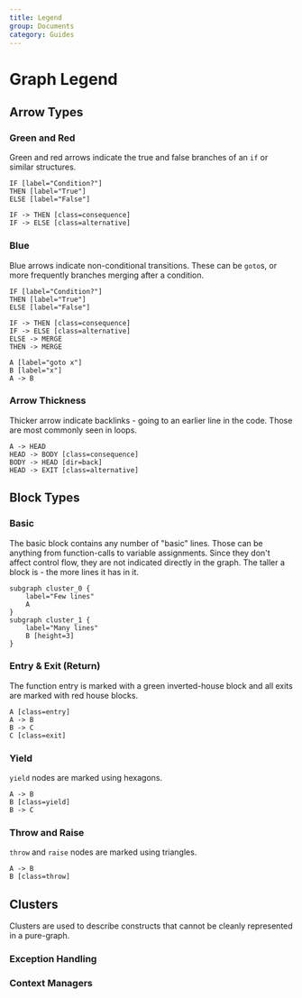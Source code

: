 ```yaml
---
title: Legend
group: Documents
category: Guides
---
```


# Graph Legend

## Arrow Types

### Green and Red

Green and red arrows indicate the true and false branches of an `if` or similar structures.

```dot-cfg
IF [label="Condition?"]
THEN [label="True"]
ELSE [label="False"]

IF -> THEN [class=consequence]
IF -> ELSE [class=alternative]
```

### Blue

Blue arrows indicate non-conditional transitions.
These can be `goto`s, or more frequently branches merging after a condition.

```dot-cfg
IF [label="Condition?"]
THEN [label="True"]
ELSE [label="False"]

IF -> THEN [class=consequence]
IF -> ELSE [class=alternative]
ELSE -> MERGE
THEN -> MERGE

A [label="goto x"]
B [label="x"]
A -> B 
```

### Arrow Thickness

Thicker arrow indicate backlinks - going to an earlier line in the code.
Those are most commonly seen in loops.

```dot-cfg
A -> HEAD
HEAD -> BODY [class=consequence]
BODY -> HEAD [dir=back]
HEAD -> EXIT [class=alternative]
```

## Block Types

### Basic

The basic block contains any number of "basic" lines.
Those can be anything from function-calls to variable assignments.
Since they don't affect control flow, they are not indicated directly in the graph.
The taller a block is - the more lines it has in it.

```dot-cfg
subgraph cluster_0 {
    label="Few lines"
    A
}
subgraph cluster_1 {
    label="Many lines"
    B [height=3]
}
```

### Entry & Exit (Return)

The function entry is marked with a green inverted-house block and all exits are marked with red house blocks.

```dot-cfg
A [class=entry]
A -> B
B -> C
C [class=exit]
```

### Yield

`yield` nodes are marked using hexagons.

```dot-cfg
A -> B
B [class=yield]
B -> C
```

### Throw and Raise

`throw` and `raise` nodes are marked using triangles.

```dot-cfg
A -> B
B [class=throw]
```

## Clusters

Clusters are used to describe constructs that cannot be cleanly represented in a pure-graph.

### Exception Handling

### Context Managers

